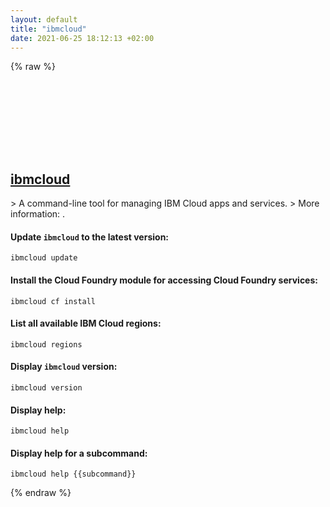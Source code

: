 ```yaml
---
layout: default
title: "ibmcloud"
date: 2021-06-25 18:12:13 +02:00
---
```

{% raw %}
<h2 id="ibmcloud">
  <a href="/en/common/ibmcloud.html">ibmcloud</a> <a href="#ibmcloud"><svg class="icon">
    <use href="/assets/images/unicode_sprite.svg#link" />
  </svg></a>
</h2>
> A command-line tool for managing IBM Cloud apps and services.
> More information: <https://cloud.ibm.com/docs/cli?topic=cli-ibmcloud_cli>.

#### Update `ibmcloud` to the latest version:
```shell
ibmcloud update
```
#### Install the Cloud Foundry module for accessing Cloud Foundry services:
```shell
ibmcloud cf install
```
#### List all available IBM Cloud regions:
```shell
ibmcloud regions
```
#### Display `ibmcloud` version:
```shell
ibmcloud version
```
#### Display help:
```shell
ibmcloud help
```
#### Display help for a subcommand:
```shell
ibmcloud help {{subcommand}}
```
{% endraw %}